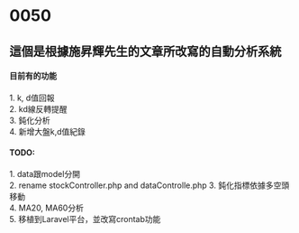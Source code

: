 # 0050

## 這個是根據施昇輝先生的文章所改寫的自動分析系統

#### 目前有的功能

<p>
1. k, d值回報<br/>
2. kd線反轉提醒<br/>
3. 鈍化分析<br/>
4. 新增大盤k,d值紀錄<br/>
</p>


#### TODO:

<p>
1. data跟model分開<br/>
2. rename stockController.php and dataControlle.php
3. 鈍化指標依據多空頭移動<br/>
4. MA20, MA60分析<br/>
5. 移植到Laravel平台，並改寫crontab功能<br/>
</p>
